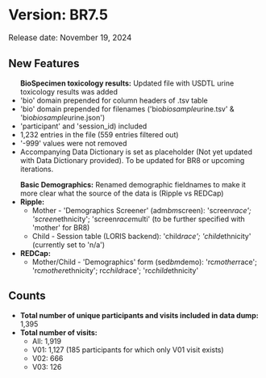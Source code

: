 # Version: BR7.5

<p style="font-size: 1.1em">Release date: November 19, 2024</p>

## New Features
<ul>
<b>BioSpecimen toxicology results:</b> Updated file with USDTL urine toxicology results was added  
<li>'bio' domain prepended for column headers of .tsv table  </li>
<li>'bio' domain prepended for filenames ('bio<em>biosample</em>urine.tsv' &amp; 'bio<em>biosample</em>urine.json')  </li>
<li>'participant' and 'session_id) included  </li>
<li>1,232 entries in the file (559 entries filtered out)  </li>
<li>'-999' values were not removed  </li>
<li>Accompanying Data Dictionary is set as placeholder (Not yet updated with Data Dictionary provided). To be updated for BR8 or upcoming iterations.  </li>
</ul>

<ul>
<b>Basic Demographics:</b> Renamed demographic fieldnames to make it more clear what the source of the data is (Ripple vs REDCap)
<li><strong>Ripple:</strong>
<ul>
<li>Mother - 'Demographics Screener' (adm<em>bm</em>screen): 'screen<em>race'; 'screen</em>ethnicity'; 'screen<em>race</em>multi' (to be further specified with 'mother' for BR8)  </li>
<li>Child - Session table (LORIS backend): 'child<em>race'; 'child</em>ethnicity' (currently set to 'n/a')  </li></ul>
</li>
<li><strong>REDCap:</strong>
<ul>
<li>Mother/Child - 'Demographics' form (sed<em>bm</em>demo): 'rc<em>mother</em>race'; 'rc<em>mother</em>ethnicity'; rc<em>child</em>race'; 'rc<em>child</em>ethnicity'</li></ul>
</li>
</ul>

## Counts
* **Total number of unique participants and visits included in data dump:** 1,395
* **Total number of visits:**   
    * All: 1,919
    * V01: 1,127 (185 participants for which only V01 visit exists)
    * V02: 666
    * V03: 126  
